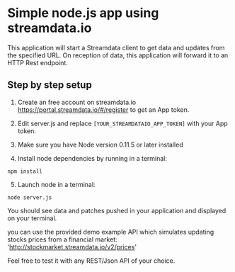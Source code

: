 # Simple node.js app using streamdata.io
This application will start a Streamdata client to get data and updates from the specified URL. On reception of data, this application will forward it to an HTTP Rest endpoint.

## Step by step setup

1. Create an free account on streamdata.io https://portal.streamdata.io/#/register to get an App token.

2. Edit server.js and replace ```[YOUR_STREAMDATAIO_APP_TOKEN]``` with your App token.

3. Make sure you have Node version 0.11.5 or later installed

4. Install node dependencies by running in a terminal:

  ```
  npm install
  ```

5. Launch node in a terminal:

  ```
  node server.js
  ```  

You should see data and patches pushed in your application and displayed on your terminal.

you can use the provided demo example API which simulates updating stocks prices from a financial market:
'http://stockmarket.streamdata.io/v2/prices'

Feel free to test it with any REST/Json API of your choice.
